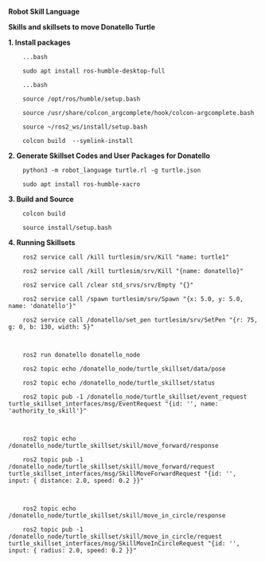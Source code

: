 **Robot Skill Language**

**Skills and skillsets to move Donatello Turtle**


**1. Install packages**

        ...bash

        sudo apt install ros-humble-desktop-full
        
        ...bash

        source /opt/ros/humble/setup.bash

        source /usr/share/colcon_argcomplete/hook/colcon-argcomplete.bash

        source ~/ros2_ws/install/setup.bash

        colcon build  --symlink-install


**2. Generate Skillset Codes and User Packages for Donatello**

        python3 -m robot_language turtle.rl -g turtle.json
                
        sudo apt install ros-humble-xacro
    

**3. Build and Source**

        colcon build

        source install/setup.bash


**4. Running Skillsets**

        ros2 service call /kill turtlesim/srv/Kill "name: turtle1"

        ros2 service call /kill turtlesim/srv/Kill "{name: donatello}"

        ros2 service call /clear std_srvs/srv/Empty "{}"

        ros2 service call /spawn turtlesim/srv/Spawn "{x: 5.0, y: 5.0, name: 'donatello'}"

        ros2 service call /donatello/set_pen turtlesim/srv/SetPen "{r: 75, g: 0, b: 130, width: 5}"



        ros2 run donatello donatello_node

        ros2 topic echo /donatello_node/turtle_skillset/data/pose

        ros2 topic echo /donatello_node/turtle_skillset/status

        ros2 topic pub -1 /donatello_node/turtle_skillset/event_request turtle_skillset_interfaces/msg/EventRequest "{id: '', name: 'authority_to_skill'}"



        ros2 topic echo /donatello_node/turtle_skillset/skill/move_forward/response

        ros2 topic pub -1 /donatello_node/turtle_skillset/skill/move_forward/request turtle_skillset_interfaces/msg/SkillMoveForwardRequest "{id: '', input: { distance: 2.0, speed: 0.2 }}"



        ros2 topic echo /donatello_node/turtle_skillset/skill/move_in_circle/response

        ros2 topic pub -1 /donatello_node/turtle_skillset/skill/move_in_circle/request turtle_skillset_interfaces/msg/SkillMoveInCircleRequest "{id: '', input: { radius: 2.0, speed: 0.2 }}"
